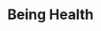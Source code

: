 ---
layout: startup_page
title: "Being Health"
id: "beinghealth.co"
permalink: "/beinghealthbeinghealth.co04222025/"
website: "https://beinghealth.co/"
funding_round: ""
funding_amount: "$5.4M"
investors: "18 Park, HDS Capital"
about: "Being Health is a psychiatrist-founded modern mental health practice offering integrated services, including psychiatry, psychotherapy, novel treatments (like ketamine therapy), functional medicine, and wellness services. Their multi-dimensional approach aims to personalize mental healthcare, addressing anxiety, depression, trauma, and stress through various evidence-based treatments."
markets: "Healthtech, Mental Health, Mental Health Care"
hq: "New York, New York, United States"
founded_year: "2023"
linkedin: "https://www.linkedin.com/company/beinghealth"
twitter: ""
instagram: ""
facebook: ""
crunchbase: "https://www.crunchbase.com/organization/being-health?utm_source=linkedin&utm_medium=referral&utm_campaign=linkedin_companies&utm_content=profile_cta_anon&trk=funding_crunchbase"
pitchbook: ""

# SEO Optimization
meta_title: "Being Health -  Funding ($5.4M)"
meta_description: "Being Health, Being Health is a psychiatrist-founded modern mental health practice offering integrated services, including psychiatry, psychotherapy, novel treatmen..."
meta_keywords: "Being Health, Healthtech, Mental Health, Mental Health Care,  funding"
canonical_url: "https://pkprojectstartups.github.io/projectstartups.com/beinghealthbeinghealth.co04222025/"
---